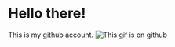 # Hello there!

This is my github account.
![This gif is on github](https://media0.giphy.com/media/W69xBwRM9fhh30eyMw/giphy.gifcid=ecf05e477t9aktmxgbgvigcd9lvydrqabii3ro2k9zyht681&rid=giphy.gif&ct=g)
